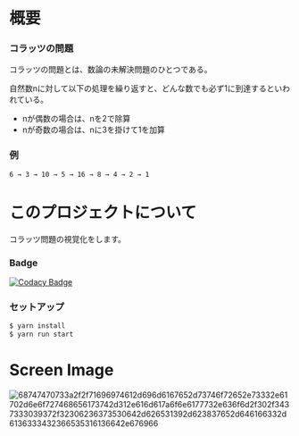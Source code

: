 # 概要

### コラッツの問題

コラッツの問題とは、数論の未解決問題のひとつである。

自然数nに対して以下の処理を繰り返すと、どんな数でも必ず1に到達するといわれている。

- nが偶数の場合は、nを2で除算
- nが奇数の場合は、nに3を掛けて1を加算

### 例

```
6 → 3 → 10 → 5 → 16 → 8 → 4 → 2 → 1
```

# このプロジェクトについて

コラッツ問題の視覚化をします。

### Badge

[![Codacy Badge](https://app.codacy.com/project/badge/Grade/2593df58cd2a4c269c4be753b93307cd)](https://app.codacy.com/gh/ishi720/collatz_visualization/dashboard?utm_source=gh&utm_medium=referral&utm_content=&utm_campaign=Badge_grade)


### セットアップ

```bash
$ yarn install
$ yarn run start
```

# Screen Image

![68747470733a2f2f71696974612d696d6167652d73746f72652e73332e61702d6e6f727468656173742d312e616d617a6f6e6177732e636f6d2f302f3437333039372f32306236373530642d626531392d623837652d646166332d6136333432366535316136642e676966](https://github.com/ishi720/collatz_visualization/assets/26811527/22307a49-1f64-47ef-b33e-9043d349852c)

